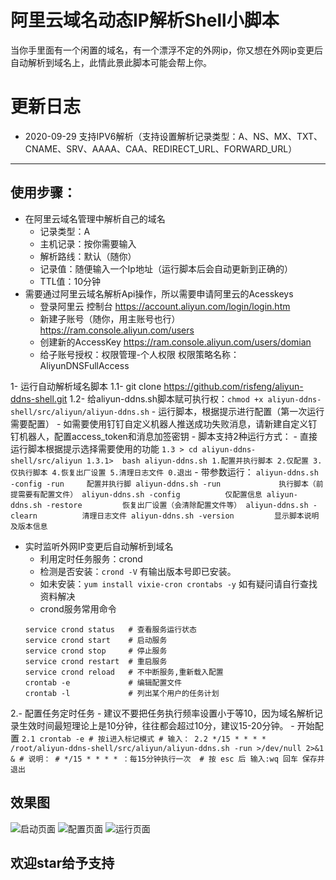 # 阿里云域名动态IP解析Shell小脚本
当你手里面有一个闲置的域名，有一个漂浮不定的外网ip，你又想在外网ip变更后自动解析到域名上，此情此景此脚本可能会帮上你。
# 更新日志
- 2020-09-29 支持IPV6解析（支持设置解析记录类型：A、NS、MX、TXT、CNAME、SRV、AAAA、CAA、REDIRECT_URL、FORWARD_URL）
---
## 使用步骤：
- 在阿里云域名管理中解析自己的域名
    - 记录类型：A
    - 主机记录：按你需要输入
    - 解析路线：默认（随你）
    - 记录值：随便输入一个Ip地址（运行脚本后会自动更新到正确的）
    - TTL值：10分钟
- 需要通过阿里云域名解析Api操作，所以需要申请阿里云的Acesskeys
    - 登录阿里云 控制台 https://account.aliyun.com/login/login.htm
    - 新建子账号（随你，用主账号也行）https://ram.console.aliyun.com/users
    - 创建新的AccessKey https://ram.console.aliyun.com/users/domian
    - 给子账号授权：权限管理-个人权限 权限策略名称：AliyunDNSFullAccess



1- 运行自动解析域名脚本
    1.1- git clone https://github.com/risfeng/aliyun-ddns-shell.git
    1.2- 给aliyun-ddns.sh脚本赋可执行权：`chmod +x aliyun-ddns-shell/src/aliyun/aliyun-ddns.sh`
    - 运行脚本，根据提示进行配置（第一次运行需要配置）
    - 如需要使用钉钉自定义机器人推送成功失败消息，请新建自定义钉钉机器人，配置access_token和消息加签密钥
    - 脚本支持2种运行方式：
        - 直接运行脚本根据提示选择需要使用的功能
        ```
       1.3 > cd aliyun-ddns-shell/src/aliyun
       1.3.1>  bash aliyun-ddns.sh
        1.配置并执行脚本
        2.仅配置
        3.仅执行脚本
        4.恢复出厂设置
        5.清理日志文件
        0.退出
        ```
        - 带参数运行：
        ```
        aliyun-ddns.sh -config -run     配置并执行脚
        aliyun-ddns.sh -run             执行脚本（前提需要有配置文件）
        aliyun-ddns.sh -config          仅配置信息
        aliyun-ddns.sh -restore         恢复出厂设置（会清除配置文件等）
        aliyun-ddns.sh -clearn          清理日志文件
        aliyun-ddns.sh -version         显示脚本说明及版本信息
        ```
- 实时监听外网IP变更后自动解析到域名
    - 利用定时任务服务：crond
    - 检测是否安装：`crond -V` 有输出版本号即已安装。
    - 如未安装：`yum install vixie-cron crontabs -y` 如有疑问请自行查找资料解决
    - crond服务常用命令
    ```
    service crond status   # 查看服务运行状态  
    service crond start    # 启动服务
    service crond stop     # 停止服务 
    service crond restart  # 重启服务  
    service crond reload   # 不中断服务,重新载入配置 
    crontab -e             # 编辑配置文件 
    crontab -l             # 列出某个用户的任务计划
    ```
2.- 配置任务定时任务
        - 建议不要把任务执行频率设置小于等10，因为域名解析记录生效时间最短理论上是10分钟，往往都会超过10分，建议15-20分钟。
        - 开始配置
        ```
       2.1 crontab -e
        # 按i进入标记模式
        # 输入：
       2.2 */15 * * * * /root/aliyun-ddns-shell/src/aliyun/aliyun-ddns.sh -run >/dev/null 2>&1 &
        # 说明：
        # */15 * * * * ：每15分钟执行一次 
        # 按 esc 后 输入:wq 回车 保存并退出
        ```
     
## 效果图
![启动页面](https://raw.githubusercontent.com/risfeng/aliyun-ddns-shell/master/src/aliyun/screenshot/ss1.jpg)
![配置页面](https://raw.githubusercontent.com/risfeng/aliyun-ddns-shell/master/src/aliyun/screenshot/ss2.jpg)
![运行页面](https://raw.githubusercontent.com/risfeng/aliyun-ddns-shell/master/src/aliyun/screenshot/ss3.jpg)
## 欢迎star给予支持
